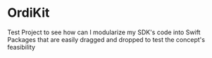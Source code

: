 # OrdiKit
Test Project to see how can I modularize my SDK's code into Swift Packages that are easily dragged and dropped to test the concept's feasibility
